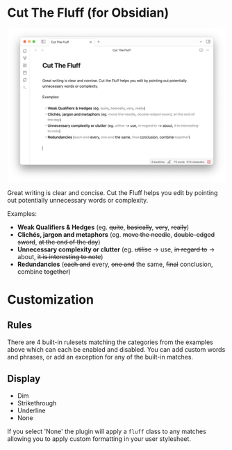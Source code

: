 # Cut The Fluff (for Obsidian)

![Screenshot](assets/screenshot.png)

Great writing is clear and concise. Cut the Fluff helps you edit by pointing out potentially unnecessary words or complexity. 

Examples:

* **Weak Qualifiers & Hedges** (eg. ~~quite~~, ~~basically~~, ~~very~~, ~~really~~)
* **Clichés, jargon and metaphors** (eg. ~~move the needle~~, ~~double-edged sword~~, ~~at the end of the day~~)
* **Unnecessary complexity or clutter** (eg. ~~utilise~~ -> use, ~~in regard to~~ -> about, ~~it is interesting to note~~)
* **Redundancies** (~~each and~~ every, ~~one and~~ the same, ~~final~~ conclusion, combine ~~together~~)

# Customization

## Rules

There are 4 built-in rulesets matching the categories from the examples above which can each be enabled and disabled. You can add custom words and phrases, or add an exception for any of the built-in matches. 

## Display

* Dim
* Strikethrough
* Underline
* None

If you select 'None' the plugin will apply a `fluff` class to any matches allowing you to apply custom formatting in your user stylesheet. 